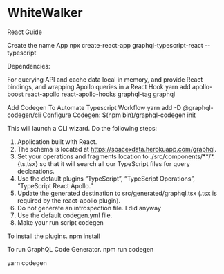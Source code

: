 # WhiteWalker
React Guide

Create the name App
npx create-react-app graphql-typescript-react --typescript

Dependencies: 

For querying API and cache data local in memory, and provide React bindings, and wrapping Apollo queries in a React Hook
yarn add apollo-boost react-apollo react-apollo-hooks graphql-tag graphql


Add Codegen To Automate Typescript Workflow
yarn add -D @graphql-codegen/cli
Configure Codegen: 
$(npm bin)/graphql-codegen init

This will launch a CLI wizard. Do the following steps:

1. Application built with React.
2. The schema is located at https://spacexdata.herokuapp.com/graphql.
3. Set your operations and fragments location to ./src/components/**/*.{ts,tsx} so that it will search all our TypeScript files for query declarations.
4. Use the default plugins “TypeScript”, “TypeScript Operations”, “TypeScript React Apollo.”
5. Update the generated destination to src/generated/graphql.tsx (.tsx is required by the react-apollo plugin).
6. Do not generate an introspection file. I did anyway
7. Use the default codegen.yml file.
8. Make your run script codegen

To install the plugins.
npm install

To run GraphQL Code Generator.
npm run codegen




yarn codegen
